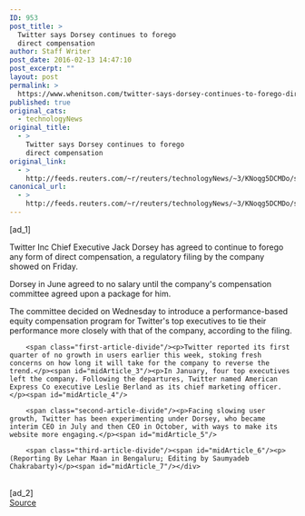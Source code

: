 ```yaml
---
ID: 953
post_title: >
  Twitter says Dorsey continues to forego
  direct compensation
author: Staff Writer
post_date: 2016-02-13 14:47:10
post_excerpt: ""
layout: post
permalink: >
  https://www.whenitson.com/twitter-says-dorsey-continues-to-forego-direct-compensation/
published: true
original_cats:
  - technologyNews
original_title:
  - >
    Twitter says Dorsey continues to forego
    direct compensation
original_link:
  - >
    http://feeds.reuters.com/~r/reuters/technologyNews/~3/KNoqg5DCMDo/story01.htm
canonical_url:
  - >
    http://feeds.reuters.com/~r/reuters/technologyNews/~3/KNoqg5DCMDo/story01.htm
---
```

 [ad_1]
<br><div id="articleText">
<span id="midArticle_start"/>

<span class="focusParagraph" readability="4"><p><span class="articleLocatio&lt;/span&gt;n">Twitter Inc Chief Executive Jack Dorsey has agreed to continue to forego any form of direct compensation, a regulatory filing by the company showed on Friday.</span></p></span><span id="midArticle_0"/><p>Dorsey in June agreed to no salary until the company's compensation committee agreed upon a package for him.</p><span id="midArticle_1"/><p>The committee decided on Wednesday to introduce a performance-based equity compensation program for Twitter's top executives to tie their performance more closely with that of the company, according to the filing.</p><span id="midArticle_2"/>
        
        <span class="first-article-divide"/><p>Twitter reported its first quarter of no growth in users earlier this week, stoking fresh concerns on how long it will take for the company to reverse the trend.</p><span id="midArticle_3"/><p>In January, four top executives left the company. Following the departures, Twitter named American Express Co executive Leslie Berland as its chief marketing officer.</p><span id="midArticle_4"/>
        
        <span class="second-article-divide"/><p>Facing slowing user growth, Twitter has been experimenting under Dorsey, who became interim CEO in July and then CEO in October, with ways to make its website more engaging.</p><span id="midArticle_5"/>
        
        <span class="third-article-divide"/><span id="midArticle_6"/><p> (Reporting By Lehar Maan in Bengaluru; Editing by Saumyadeb Chakrabarty)</p><span id="midArticle_7"/></div>
<br>[ad_2]
<br><a href="http://feeds.reuters.com/~r/reuters/technologyNews/~3/KNoqg5DCMDo/story01.htm">Source </a>